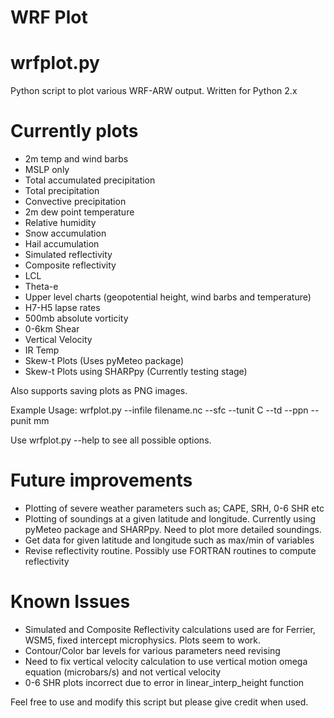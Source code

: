# WRF Plot
# wrfplot.py

Python script to plot various WRF-ARW output. Written for Python 2.x

# Currently plots

- 2m temp and wind barbs
- MSLP only
- Total accumulated precipitation
- Total precipitation
- Convective precipitation
- 2m dew point temperature
- Relative humidity
- Snow accumulation
- Hail accumulation
- Simulated reflectivity
- Composite reflectivity
- LCL
- Theta-e
- Upper level charts (geopotential height, wind barbs and temperature)
- H7-H5 lapse rates
- 500mb absolute vorticity
- 0-6km Shear
- Vertical Velocity
- IR Temp
- Skew-t Plots (Uses pyMeteo package)
- Skew-t Plots using SHARPpy (Currently testing stage)

Also supports saving plots as PNG images.

Example Usage: wrfplot.py --infile filename.nc --sfc --tunit C --td --ppn --punit mm

Use wrfplot.py --help to see all possible options.

# Future improvements

- Plotting of severe weather parameters such as; CAPE, SRH, 0-6 SHR etc
- Plotting of soundings at a given latitude and longitude. Currently using pyMeteo package and SHARPpy. Need to plot more detailed soundings.
- Get data for given latitude and longitude such as max/min of variables
- Revise reflectivity routine. Possibly use FORTRAN routines to compute reflectivity

# Known Issues

- Simulated and Composite Reflectivity calculations used are for Ferrier, WSM5, fixed intercept microphysics. Plots seem to work.
- Contour/Color bar levels for various parameters need revising
- Need to fix vertical velocity calculation to use vertical motion omega equation (microbars/s) and not vertical velocity
- 0-6 SHR plots incorrect due to error in linear_interp_height function

Feel free to use and modify this script but please give credit when used. 
